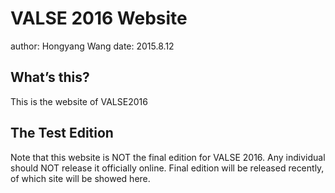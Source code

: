 # VALSE 2016 Website
author: Hongyang Wang
date: 2015.8.12

## What’s this?
This is the website of VALSE2016

## The Test Edition
Note that this website is NOT the final edition for VALSE 2016.
Any individual should NOT release it officially online. 
Final edition will be released recently, of which site will be showed here.